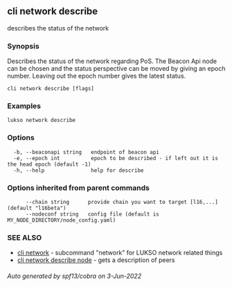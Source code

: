 ## cli network describe

describes the status of the network

### Synopsis

Describes the status of the network regarding PoS. The Beacon Api node can be chosen and the status perspective can be moved by giving an epoch number.
Leaving out the epoch number gives the latest status.

	


```
cli network describe [flags]
```

### Examples

```
lukso network describe
```

### Options

```
  -b, --beaconapi string   endpoint of beacon api
  -e, --epoch int          epoch to be described - if left out it is the head epoch (default -1)
  -h, --help               help for describe
```

### Options inherited from parent commands

```
      --chain string      provide chain you want to target [l16,...] (default "l16beta")
      --nodeconf string   config file (default is MY_NODE_DIRECTORY/node_config.yaml)
```

### SEE ALSO

* [cli network](cli_network.md)	 - subcommand "network" for LUKSO network related things
* [cli network describe node](cli_network_describe_node.md)	 - gets a description of peers

###### Auto generated by spf13/cobra on 3-Jun-2022
